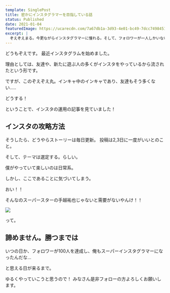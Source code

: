 ```yaml
---
template: SinglePost
title: 密かにインスタグラマーを目指している話
status: Published
date: 2021-01-04
featuredImage: https://ucarecdn.com/7a67db1a-3d93-4e01-bc49-7dcc7498451f/
excerpt: |
  ぞえぞえまる。今更ながらインスタグラマーに憧れる。そして、フォロワーが一人しかいないので、是非みんなフォローしてね！！
---
```



どうもぞえです。
最近インスタグラムを始めました。

理由としては、友達や、新たに遊ぶ人の多くがインスタをやっているから流されたという形です。

ですが、このぞえぞえ丸。インキャ中のインキャであり、友達もそう多くない.....

どうする！

ということで、インスタの運用の記事を見ていました！

## インスタの攻略方法

そうしたら、どうやらストーリーは毎日更新。
投稿は2,3日に一度がいいとのこと。

そして、テーマは選定する。らしい。

僕がやっていて楽しいのは日常系。

しかし、ここであることに気づいてしまう。

おい！！

そんなのスーパースターの手越祐也じゃないと需要がないやんけ！！

![](https://ucarecdn.com/7caabae2-9415-4cd6-8efb-0b43f0547d88/)

って。

## 諦めません。勝つまでは

いつの日か、フォロワーが100人を達成し、俺もスーパーインスタグラマーになったんだな...

と思える日が来るまで。

ゆるくやっていこうと思うので！
みなさん是非フォローの方よろしくお願いします。



